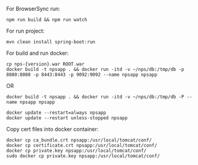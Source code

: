 For BrowserSync run:

```
npm run build && npm run watch
```
For run project:

```
mvn clean install spring-boot:run
```
For build and run docker:

```
cp nps-{version}.war ROOT.war
docker build -t npsapp . && docker run -itd -v ~/nps/db:/tmp/db -p 8080:8080 -p 8443:8443 -p 9092:9092 --name npsapp npsapp
```
OR 

```
docker build -t npsapp . && docker run -itd -v ~/nps/db:/tmp/db -P --name npsapp npsapp

docker update --restart=always npsapp
docker update --restart unless-stopped npsapp
```
Copy cert files into docker container:

```
docker cp ca_bundle.crt npsapp:/usr/local/tomcat/conf/
docker cp certificate.crt npsapp:/usr/local/tomcat/conf/
docker cp private.key npsapp:/usr/local/tomcat/conf/
sudo docker cp private.key npsapp:/usr/local/tomcat/conf/
```
